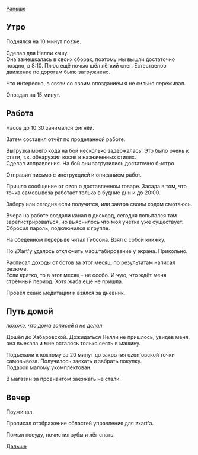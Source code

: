 [Раньше](2020.12.23.md)  
## Утро
Поднялся на 10 минут позже.

Сделал для Нелли кашу.  
Она замешкалась в своих сборах, поэтому мы вышли достаточно поздно, в 8:10. Плюс ещё ночью шёл лёгкий снег. Естественоо движение по дорогам было затружнено.

Что интересно, в связи со своим опозданием я не сильно переживал.

Опоздал на 15 минут.
## Работа
Часов до 10:30 занимался фигнёй.

Затем составил отчёт по проделанной работе.

Выгрузка моего кода на бой несколько задержалась.
Это было очень к стати, т.к. обнаружил косяк в назначенных стилях.  
Сделал исправления. На бой они загрузились достаточно быстро.

Отправил письмо с инструкцией и описанием работ.

Пришло сообщение от ozon о доставленном товаре.
Засада в том, что точка самовывоза работает только в будние дни и до 20:00.

Заберу или сегодня если получится, или завтра своим ходом смотаюсь.

Вчера на работе создали канал в дискорд, сегодня попытался там зарегистрироваться, но выяснилось что моя учётка уже существует. Сбросил пароль, подключился к группе.

На обеденном перерыве читал Гибсона. Взял с собой книжку.

По ZXart'у удалось отключить масштабирование у экрана.
Прикольно.

Расписал доходы от ботов за этот месяц, по результатам написал резюме.  
Если кратко, то в этот месяц - не особо. И чую, что ждёт меня стрёмный период. Хотя жаба ещё не пришла.

Провёл сеанс медитации и взялся за дневник.
## Путь домой
*похоже, что дома записей я не делал*

Дошёл до Хабаровской. Дожидаться Нелли не пришлось, увидев меня, она выехала и мне осталось только сесть в машину.

Подъехали к южному за 20 минут до закрытия ozon'овской точки самовывоза. Получилось заехать и забрать покупку.  
Подарок малому укомплектован.

В магазин за провиантом заезжать не стали.
## Вечер
Поужинал.

Прописал отображение областей управления для zxart'а.

Помыл посуду, почистил зубы и лёг спать.

[Дальше](2020.12.25.md)
